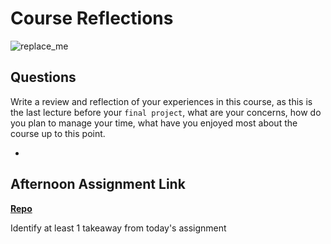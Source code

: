# Course Reflections


![replace_me](https://codeworks.blob.core.windows.net/public/assets/img/illustrations/placeholder.svg)

## Questions

Write a review and reflection of your experiences in this course, as this is the last lecture before your `final project`, what are your concerns, how do you plan to manage your time, what have you enjoyed most about the course up to this point.

- 

## Afternoon Assignment Link

**[Repo](https://github.com/Lumine3449/<ASSIGNMENT_REPO>)**

Identify at least 1 takeaway from today's assignment
